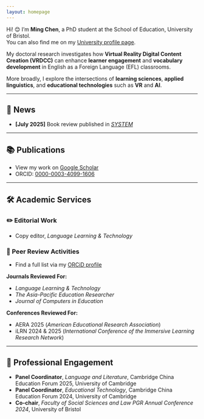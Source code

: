 ```yaml
---
layout: homepage
---
```


Hi! 😊 I’m **Ming Chen**, a PhD student at the School of Education, University of Bristol.  
You can also find me on my [University profile page](https://research-information.bris.ac.uk/en/persons/ming-chen).

My doctoral research investigates how **Virtual Reality Digital Content Creation (VRDCC)** can enhance **learner engagement** and **vocabulary development** in English as a Foreign Language (EFL) classrooms.

More broadly, I explore the intersections of **learning sciences**, **applied linguistics**, and **educational technologies** such as **VR** and **AI**.

---

## 📰 News  
- **[July 2025]** Book review published in *[SYSTEM](https://doi.org/10.1016/j.system.2025.103758)*

---

## 📚 Publications  
- View my work on [Google Scholar](https://scholar.google.com/citations?user=bhmuN8YAAAAJ&hl=en)  
- ORCID: [0000-0003-4099-1606](https://orcid.org/0000-0003-4099-1606)

---

## 🛠 Academic Services  

### ✏️ Editorial Work  
- Copy editor, *Language Learning & Technology*

### 📝 Peer Review Activities  
- Find a full list via my [ORCiD profile](https://orcid.org/0000-0003-4099-1606)

**Journals Reviewed For:**  
- *Language Learning & Technology*  
- *The Asia-Pacific Education Researcher*  
- *Journal of Computers in Education*  

**Conferences Reviewed For:**  
- AERA 2025 (*American Educational Research Association*)  
- iLRN 2024 & 2025 (*International Conference of the Immersive Learning Research Network*)

---

## 🤝 Professional Engagement  

- **Panel Coordinator**, *Language and Literature*, Cambridge China Education Forum 2025, University of Cambridge  
- **Panel Coordinator**, *Educational Technology*, Cambridge China Education Forum 2024, University of Cambridge  
- **Co-chair**, *Faculty of Social Sciences and Law PGR Annual Conference 2024*, University of Bristol
